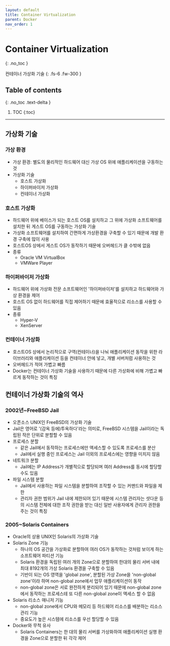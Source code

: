```yaml
---
layout: default
title: Container Virtualization
parent: Docker
nav_order: 1
---
```


# Container Virtualization
{: .no_toc }


컨테이너 가상화 기술
{: .fs-6 .fw-300 }

## Table of contents
{: .no_toc .text-delta }

1. TOC
{:toc}

---


## 가상화 기술

### 가상 환경
- 가상 환경: 별도의 물리적인 하드웨어 대신 가상 OS 위에 애플리케이션을 구동하는 것
- 가상화 기술
  - 호스트 가상화
  - 하이퍼바이저 가상화
  - 컨테이너 가상화

### 호스트 가상화
- 하드웨어 위에 베이스가 되는 호스트 OS를 설치하고 그 위에 가상화 소프트웨어를 설치한 뒤 게스트 OS를 구동하는 가상화 기술
- 가상화 소프트웨어를 설치하여 간편하게 가상환경을 구축할 수 있기 때문에 개발 환경 구축에 많이 사용
- 호스트OS 상에서 게스트 OS가 동작하기 때문에 오버헤드가 클 수밖에 없음
- 종류
  - Oracle VM VirtualBox
  - VMWare Player

### 하이퍼바이저 가상화
- 하드웨어 위에 가상화 전문 소프트웨어인 '하이퍼바이저'를 설치하고 하드웨어와 가상 환경을 제어
- 호스트 OS 없이 하드웨어를 직접 제어하기 때문에 효율적으로 리소스를 사용할 수 있음
- 종류
  - Hyper-V
  - XenServer

### 컨테이너 가상화
- 호스트OS 상에서 논리적으로 구역(컨테이너)을 나눠 애플리케이션 동작을 위한 라이브러리와 애플리케이션 등을 컨테이너 안에 넣고, 개별 서버처럼 사용하는 것
- 오버헤드가 적어 가볍고 빠름
- Docker는 컨테이너 가상화 기술을 사용하기 때문에 다른 가상화에 비해 가볍고 빠르게 동작하는 것이 특징


## 컨테이너 가상화 기술의 역사

### 2002년~FreeBSD Jail
- 오픈소스 UNIX인 FreeBSD의 가상화 기술
- Jail은 영어로 '(감옥 등에)투옥하다'라는 의미로, FreeBSD 시스템을 Jail이라는 독립된 작은 단위로 분할할 수 있음
- 프로세스 분할
  - 같은 Jail에서 동작하는 프로세스에만 액세스할 수 있도록 프로세스를 분산
  - Jail에서 실행 중인 프로세스는 Jail 이외의 프로세스에는 영향을 미치지 않음
- 네트워크 분할
  - Jail에는 IP Address가 개별적으로 할당되며 여러 Address를 동시에 할당할 수도 있음
- 파일 시스템 분할
  - Jail에서 사용하는 파일 시스템을 분할하여 조작할 수 있는 커맨드와 파일을 제한
  - 관리자 권한 범위가 Jail 내에 제한되어 있기 때문에 시스템 관리자는 셧다운 등의 시스템 전체에 대한 조작 권한을 받는 대신 일반 사용자에게 관리자 권한을 주는 것이 특징

### 2005~Solaris Containers
- Oracle의 상용 UNIX인 Solaris의 가상화 기술
- Solaris Zone 기능
  - 하나의 OS 공간을 가상화로 분할하여 여러 OS가 동작하는 것처럼 보이게 하는 소프트웨어 파티션 기능
  - Solaris 환경을 독립된 여러 개의 Zone으로 분할하여 한대의 물리 서버 내에 최대 8192개의 가상 Solaris 환경을 구축할 수 있음
  - 기반이 되는 OS 영역을 'global zone', 분할된 가상 Zone을 'non-global zone'이라 하며 non-global zone에서 업무 애플리케이션이 동작
  - non-global zone은 서로 완전하게 분리되어 있기 때문에 non-global zone에서 동작하는 프로세스테 또 다른 non-global zone이 액세스 할 수 없음
- Solaris 리소스 매니저 기능
  - non-global zone에서 CPU와 메모리 등 하드웨어 리소스를 배분하는 리소스 관리 기능
  - 중요도가 높은 시스템에 리소스를 우선 할당할 수 있음
- Docker와 무척 유사
  - Solaris Containers는 한 대의 물리 서버를 가상화하여 애플리케이션 실행 환경을 Zone으로 분할한 뒤 각각 제어
